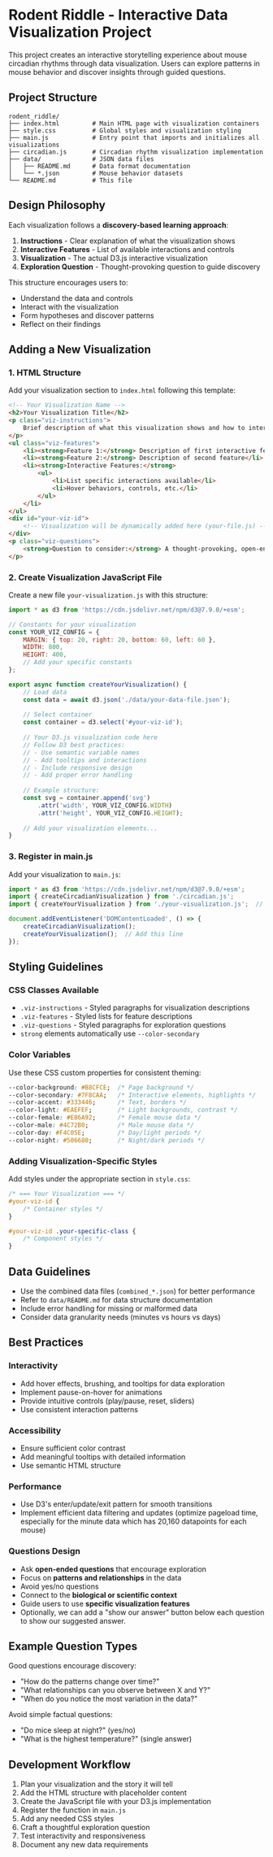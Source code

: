 # Rodent Riddle - Interactive Data Visualization Project

This project creates an interactive storytelling experience about mouse circadian rhythms through data visualization. Users can explore patterns in mouse behavior and discover insights through guided questions.

## Project Structure

```
rodent_riddle/
├── index.html         # Main HTML page with visualization containers
├── style.css          # Global styles and visualization styling
├── main.js            # Entry point that imports and initializes all visualizations
├── circadian.js       # Circadian rhythm visualization implementation
├── data/              # JSON data files
│   ├── README.md      # Data format documentation
│   └── *.json         # Mouse behavior datasets
└── README.md          # This file
```

## Design Philosophy

Each visualization follows a **discovery-based learning approach**:

1. **Instructions** - Clear explanation of what the visualization shows
2. **Interactive Features** - List of available interactions and controls
3. **Visualization** - The actual D3.js interactive visualization
4. **Exploration Question** - Thought-provoking question to guide discovery

This structure encourages users to:
- Understand the data and controls
- Interact with the visualization
- Form hypotheses and discover patterns
- Reflect on their findings

## Adding a New Visualization

### 1. HTML Structure

Add your visualization section to `index.html` following this template:

```html
<!-- Your Visualization Name -->
<h2>Your Visualization Title</h2>
<p class="viz-instructions">
    Brief description of what this visualization shows and how to interpret it.
</p>
<ul class="viz-features">
    <li><strong>Feature 1:</strong> Description of first interactive feature</li>
    <li><strong>Feature 2:</strong> Description of second feature</li>
    <li><strong>Interactive Features:</strong>
        <ul>
            <li>List specific interactions available</li>
            <li>Hover behaviors, controls, etc.</li>
        </ul>
    </li>
</ul>
<div id="your-viz-id">
    <!-- Visualization will be dynamically added here (your-file.js) -->    
</div>
<p class="viz-questions">
    <strong>Question to consider:</strong> A thought-provoking, open-ended question that encourages exploration and discovery.
</p>
```

### 2. Create Visualization JavaScript File

Create a new file `your-visualization.js` with this structure:

```javascript
import * as d3 from 'https://cdn.jsdelivr.net/npm/d3@7.9.0/+esm';

// Constants for your visualization
const YOUR_VIZ_CONFIG = {
    MARGIN: { top: 20, right: 20, bottom: 60, left: 60 },
    WIDTH: 800,
    HEIGHT: 400,
    // Add your specific constants
};

export async function createYourVisualization() {
    // Load data
    const data = await d3.json('./data/your-data-file.json');
    
    // Select container
    const container = d3.select('#your-viz-id');
    
    // Your D3.js visualization code here
    // Follow D3 best practices:
    // - Use semantic variable names
    // - Add tooltips and interactions
    // - Include responsive design
    // - Add proper error handling
    
    // Example structure:
    const svg = container.append('svg')
        .attr('width', YOUR_VIZ_CONFIG.WIDTH)
        .attr('height', YOUR_VIZ_CONFIG.HEIGHT);
    
    // Add your visualization elements...
}
```

### 3. Register in main.js

Add your visualization to `main.js`:

```javascript
import * as d3 from 'https://cdn.jsdelivr.net/npm/d3@7.9.0/+esm';
import { createCircadianVisualization } from './circadian.js';
import { createYourVisualization } from './your-visualization.js';  // Add this line

document.addEventListener('DOMContentLoaded', () => {
    createCircadianVisualization();
    createYourVisualization();  // Add this line
});
```

## Styling Guidelines

### CSS Classes Available

- `.viz-instructions` - Styled paragraphs for visualization descriptions
- `.viz-features` - Styled lists for feature descriptions  
- `.viz-questions` - Styled paragraphs for exploration questions
- `strong` elements automatically use `--color-secondary`

### Color Variables

Use these CSS custom properties for consistent theming:

```css
--color-background: #B8CFCE;  /* Page background */
--color-secondary: #7F8CAA;   /* Interactive elements, highlights */
--color-accent: #333446;      /* Text, borders */
--color-light: #EAEFEF;       /* Light backgrounds, contrast */
--color-female: #E86A92;      /* Female mouse data */
--color-male: #4C72B0;        /* Male mouse data */
--color-day: #F4C05E;         /* Day/light periods */
--color-night: #506680;       /* Night/dark periods */
```

### Adding Visualization-Specific Styles

Add styles under the appropriate section in `style.css`:

```css
/* === Your Visualization === */
#your-viz-id {
    /* Container styles */
}

#your-viz-id .your-specific-class {
    /* Component styles */
}
```

## Data Guidelines

- Use the combined data files (`combined_*.json`) for better performance
- Refer to `data/README.md` for data structure documentation
- Include error handling for missing or malformed data
- Consider data granularity needs (minutes vs hours vs days)

## Best Practices

### Interactivity
- Add hover effects, brushing, and tooltips for data exploration
- Implement pause-on-hover for animations
- Provide intuitive controls (play/pause, reset, sliders)
- Use consistent interaction patterns

### Accessibility
- Ensure sufficient color contrast
- Add meaningful tooltips with detailed information
- Use semantic HTML structure

### Performance
- Use D3's enter/update/exit pattern for smooth transitions
- Implement efficient data filtering and updates (optimize pageload time, especially for the minute data which has 20,160 datapoints for each mouse)

### Questions Design
- Ask **open-ended questions** that encourage exploration
- Focus on **patterns and relationships** in the data
- Avoid yes/no questions
- Connect to the **biological or scientific context**
- Guide users to use **specific visualization features**
- Optionally, we can add a "show our answer" button below each question to show our suggested answer.

## Example Question Types

Good questions encourage discovery:
- "How do the patterns change over time?"
- "What relationships can you observe between X and Y?"
- "When do you notice the most variation in the data?"

Avoid simple factual questions:
- "Do mice sleep at night?" (yes/no)
- "What is the highest temperature?" (single answer)

## Development Workflow

1. Plan your visualization and the story it will tell
2. Add the HTML structure with placeholder content
3. Create the JavaScript file with your D3.js implementation
4. Register the function in `main.js`
5. Add any needed CSS styles
6. Craft a thoughtful exploration question
7. Test interactivity and responsiveness
8. Document any new data requirements
